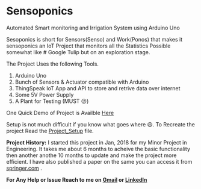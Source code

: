 # Sensoponics
Automated Smart monitoring and Irrigation System using Arduino Uno

Sesoponics is short for Sensors(Senso) and Work(Ponos) that makes it sensoponics an IoT Project that monitors all the Statistics Possible 
somewhat like # Google Tulip but on an exploration stage.

The Project Uses the following Tools.
1. Arduino Uno
2. Bunch of Sensors & Actuator compatible with Arduino
3. ThingSpeak IoT App and API to store and retrive data over internet
4. Some 5V Power Supply
5. A Plant for Testing (MUST 😜)

One Quick Demo of Project is Availble [Here](https://drive.google.com/file/d/1lNMmSsD_Dz0RVbFGQVljZmzjmf62wOM6/view?usp=sharing)

Setup is not much difficult if you know what goes where 😃.
To Recreate the project Read the [Project_Setup](Project_Setup.ino) file. 

**Project History:**
I started this project in Jan, 2018 for my Minor Project in Engineering. It takes me about 6 months 
to acheive the basic functionality then another anothe 10 months to update and make the project more efficient. I have also published a paper on the same you can access it from [springer.com](https://www.springer.com/gp/book/9789811371653) .

**For Any Help or Issue Reach to me on [Gmail](mailto:prasunguchhait1997@gmail.com) or [LinkedIn](https://www.linkedin.com/in/iamprasunguchhait)**

